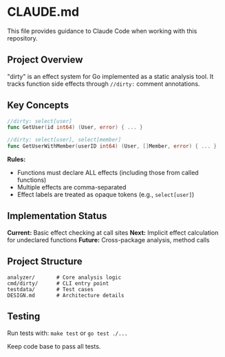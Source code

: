 # CLAUDE.md

This file provides guidance to Claude Code when working with this repository.

## Project Overview

"dirty" is an effect system for Go implemented as a static analysis tool. It tracks function side effects through `//dirty:` comment annotations.

## Key Concepts

```go
//dirty: select[user]
func GetUser(id int64) (User, error) { ... }

//dirty: select[user], select[member]
func GetUserWithMember(userID int64) (User, []Member, error) { ... }
```

**Rules:**

- Functions must declare ALL effects (including those from called functions)
- Multiple effects are comma-separated
- Effect labels are treated as opaque tokens (e.g., `select[user]`)

## Implementation Status

**Current:** Basic effect checking at call sites
**Next:** Implicit effect calculation for undeclared functions
**Future:** Cross-package analysis, method calls

## Project Structure

```
analyzer/       # Core analysis logic
cmd/dirty/      # CLI entry point
testdata/       # Test cases
DESIGN.md       # Architecture details
```

## Testing

Run tests with: `make test` or `go test ./...`

Keep code base to pass all tests.
